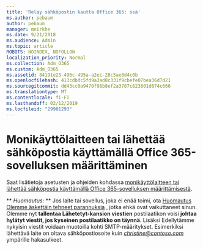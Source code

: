 ```yaml
---
title: 'Relay sähköpostin kautta Office 365: ssä'
ms.author: pebaum
author: pebaum
manager: mnirkhe
ms.date: 9/21/2018
ms.audience: Admin
ms.topic: article
ROBOTS: NOINDEX, NOFOLLOW
localization_priority: Normal
ms.collection: Adm_O365
ms.custom: Adm_O365
ms.assetid: 84191e23-496c-495a-a2ec-28c5ae0d4c0b
ms.openlocfilehash: 413cdbdc5fd9a3ad8c331f9cbefe07bea36d7d21
ms.sourcegitcommit: dd43cc0a9470f98b8ef2a3787c823801d674c666
ms.translationtype: MT
ms.contentlocale: fi-FI
ms.lasthandoff: 02/12/2019
ms.locfileid: "29901293"
---
```

# <a name="set-up-a-multifunction-device-or-application-to-send-email-using-office-365"></a>Monikäyttölaitteen tai lähettää sähköpostia käyttämällä Office 365-sovelluksen määrittäminen

Saat lisätietoja asetusten ja ohjeiden kohdassa [monikäyttölaitteen tai lähettää sähköpostia käyttämällä Office 365-sovelluksen määrittämisestä](https://support.office.com/article/69f58e99-c550-4274-ad18-c805d654b4c4).
  
 ** *Huomautus:* ** Jos laite tai sovellus, joka ei enää toimi, ota [Huomautus Olemme äskettäin tehneet parannuksia](https://support.microsoft.com/help/4458479/) , jotka ehkä ovat vaikuttaneet sinun. Olemme nyt **tallentaa Lähetetyt-kansion viestien** postilaatikon voisi **johtaa hylätyt viestit, jos kyseinen postilaatikko on täynnä**. Lisäksi Edellytämme nykyisin viestit voidaan muotoilla kohti SMTP-määritykset. Esimerkiksi lähettävä laite on oltava sähköpostiosoite kuin *christine@contoso.com* ympärille hakasulkeet. 
  

